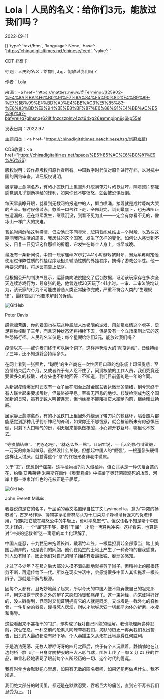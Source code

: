 # Lola｜人民的名义：给你们3元，能放过我们吗？

2022-09-11

[{'type': 'text/html', 'language': None, 'base': 'https://chinadigitaltimes.net/chinese/feed', 'value': '

CDT 档案卡

标题：人民的名义：给你们3元，能放过我们吗？

作者：Lola

来源：<a href="https://matters.news/@Terminus/325902-%E4%BA%BA%E6%B0%91%E7%9A%84%E5%90%8D%E4%B9%89-%E7%BB%99%E4%BD%A0%E4%BB%AC3%E5%85%83-%E8%83%BD%E6%94%BE%E8%BF%87%E6%88%91%E4%BB%AC%E5%90%97-bafyreieq7glhsnqe62ilflfnzdzzplnv4zgt64xg26enmnpipn6q6kp55e)

发表日期：2022.9.7

主题归类：<a href="https://chinadigitaltimes.net/chinese/tag/新冠疫情)

CDS收藏：<a href="https://chinadigitaltimes.net/space/%E5%85%AC%E6%B0%91%E9%A6%86)

版权说明：该作品版权归原作者所有。中国数字时代仅对原作进行存档，以对抗中国的网络审查。详细版权说明。







居家静止愈演愈烈，有的小区铁门上里里外外绕满带刀片的铁丝环，隔着照片都能感觉到几乎割断神经的锋利，如果你还不够愤怒，就会被恐惧压倒。



每天早晨睁开眼，就看到无数网络报道中的人，鲜血喷涌，接着就是成片嚎啕大哭的声音。有时候像潜泳，憋着一口气往下走，全部翻完，划到最底下，也无法阻止被遗漏的，还在继续发生，继续沉没，到看不见为止——一定会有你看不见的，像冰山一样广大的灾难。

我长时间忽略这种感情，但它确实不同寻常，起码我能总结出一个时段，以及在这期间我所生活的周围、我居住的这个国家，发生了怎样的变化，如何让人感觉到不安，日复一日见证这样那样的折磨，它发生在每个人身上，或早或晚。

最近有一条新闻说，中国一玩家连续20天打441小时游戏被封号，因为系统判定他使用过作弊性质的外挂程序及相关辅助性质的外挂程序，妨碍了游戏公平性。他一再要求解封，将运营商告上法庭。

但根据公开的判决书显示，运营商向法院提交了后台数据，证明该玩家存在多次全天连续游戏行为，最夸张的是，他曾连续20天玩了441小时。一审、二审法院均认为，该玩家的行为不可能由普通人类正常操作完成，严重不符合人类的“生理规律”，最终驳回了他要求解封的诉请。

![GitHub](https://chinadigitaltimes.net/chinese/files/2022/09/post-686903-631d7eeb613f9.)

Peter Davis

感觉很荒唐，你的祖国也在玩这种超越人类极限的游戏，用新冠疫情这个幌子，足足将你控制了三年，而且这种状态还将持续下去，但是没有一个立场来制止它的这种恐怖行径。人民的名义仅是：每个星期给你们3元，能放过我们吗？

疫情以来——或许我们终于可以换个词了，这样声势浩大的“防疫运动”，已经持续了三年，还不知道将会持续多久。

在网上看到一张照片，“聪明”的生产商在一次性医用口罩的包装袋上印保质期：至疫情结束后六个月。又或者终于有人忍不住了，问测核酸的工作人员，我们究竟还要做多久的核酸，对方头也不抬地回答：不知道，我们目前签的是一年的合同。

从新冠疫情爆发时武汉有一女子坐在阳台上敲金属盆表达微弱的情绪，到今天终于有人联合起来要求解封，但最终被平息，至杳无声息的地步。核酸检测成为这个国家新的日常，虽有无数人叫苦连天，但也丝毫不能阻挡它大踏步向前，继续耀武扬威。

居家静止愈演愈烈，有的小区铁门上里里外外绕满了带刀片的铁丝环，隔着照片都能感觉到那种几乎割断神经的锋利，如果你还不够愤怒，就会被前所未有的恐惧压倒，只剩下大口喘气的份，明天起来排队做核酸，小心避开铁丝环，哪里也不敢去。

“等疫情结束”、“再忍忍吧”，“就这么熬一熬”。日语里说，一千天的修行叫做锻，一万天的修炼叫做忍。虽然没什么关联，但想起中国人的“倔强”，一根歪骨头硬得这样让人讨厌，就觉得这个“忍”的终极形态非老中莫属。

关于“忍”，还想到千屈菜。这种植物被列为入侵植物，但它其实是一种优雅含蓄的花，约翰·艾弗莱特·米莱斯在画作《奥菲莉娅》中描绘了奥菲莉娅溺死的场景，河岸上那一束束洋红色的花枝正是千屈菜。

![GitHub](https://chinadigitaltimes.net/chinese/files/2022/09/post-686903-631d7eecabbd8.)

John Everett Millais

我要说的是它的名字，千屈菜的英文名直译自拉丁文 Lysimachia，意为“冲突的拯救者”，古罗马作家、博物学家老普林尼认为千屈菜对平静和谐有强大的促进作用，“如果把它放在易怒公牛的牛轭上，便可平息怒气”。但汉语名不知是哪个中国天才译的，一个“屈”还不够，要有“千屈”，才能一再避免冲突。这样看来，也算是对“冲突的拯救者”这一寓意的本土化理解了。

中国人能忍，十九世纪末拖着长辫，戴着竹斗笠，一根扁担肩起全部家当，踏上美国西海岸的，也是我们的同胞，他们在陌生的土地上产生了一种奇特的自我感觉，别人没有辫子，因此他们对自己的辫子始终有着最敏锐、脆弱的感知。

才过了多少年？在那之后大部分人摸不着头脑地就被剪了辫子，但精神上的那根还剪不断，再遗传给下一代。所以在现实生活中，会感觉很多中国人其实拖着一根长辫子，那就是不解的根源。

因每个人都有，且巧妙地藏了起来，所以今天的中国人便不能再像自己的祖先那样，用这根露于肉体之外的辫子来感知冷暖和痛痒了。这一束神经，向来藏得好好的，没人戳得到，但同时又能证明拥有它的人就是同类。又或者是一截外化的脊椎骨，一件复杂的器官，硬得惹人厌烦，所以才能够忍受一切超乎肉体的折磨、欺凌和侮辱。

这些看起来不甚相干的“忍”，却构成了我对自己同胞的理解。我也能理解这种忍耐，我也在忍，一种空前的恐惧共同笼罩着我们，沉默的历史一再向我们发出警告，出头的人最终都没有好下场，个人英雄主义从未在此地赢得任何胜利。

于是浩浩荡荡、无数人咿咿呀呀的四月之声后，终于有个人沉默着，静悄悄地在江边的桥下放飞了一只身穿防护服的巨大人形气球，匿名上传了一部 2 分 22 秒的作品，举重若轻地表现了眼前每个人所经历的一切、这个时代的荒诞。

我有时候也会默默在心里想，如果有无数的匿名者呢，如果还能再做点什么。我不知道。

我们绝大部分的时间里，都还是在默默忍受，吞咽巨大的痛苦，直到它不再令我们忍受为止。'}]